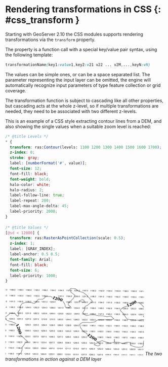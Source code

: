 # Rendering transformations in CSS {: #css_transform }

Starting with GeoServer 2.10 the CSS modules supports rendering transformations via the `transform` property.

The property is a function call with a special key/value pair syntax, using the following template:

``` scss
transformationName(key1:value1,key2:v21 v22 ... v2M,...,keyN:vN)
```

The values can be simple ones, or can be a space separated list. The parameter representing the input layer can be omitted, the engine will automatically recognize input parameters of type feature collection or grid coverage.

The transformation function is subject to cascading like all other properties, but cascading acts at the whole z-level, so if multiple transformations are needed, they need to be associated with two different z-levels.

This is an example of a CSS style extracting contour lines from a DEM, and also showing the single values when a suitable zoom level is reached:

``` scss
/* @title Levels */
* {
  transform: ras:Contour(levels: 1100 1200 1300 1400 1500 1600 1700);
  z-index: 0;
  stroke: gray;
  label: [numberFormat('#', value)];
  font-size: 12;
  font-fill: black;
  font-weight: bold;
  halo-color: white;
  halo-radius: 2;
  label-follow-line: true;
  label-repeat: 200;
  label-max-angle-delta: 45;
  label-priority: 2000;
}

/* @title Values */
[@sd < 12000] {
  transform: ras:RasterAsPointCollection(scale: 0.5);
  z-index: 1;
  label: [GRAY_INDEX];
  label-anchor: 0.5 0.5;
  font-family: Arial;
  font-fill: black;
  font-size: 6;
  label-priority: 1000;
}
```

![](images/transformation.png)
*The two transformations in action against a DEM layer*
